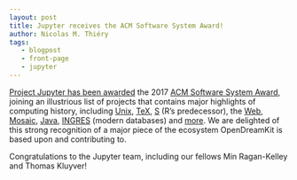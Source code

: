 ```yaml
---
layout: post
title: Jupyter receives the ACM Software System Award!
author: Nicolas M. Thiéry
tags:
   - blogpost
   - front-page
   - jupyter
---
```


[Project Jupyter has been awarded](https://blog.jupyter.org/jupyter-receives-the-acm-software-system-award-d433b0dfe3a2)
the 2017
[ACM Software System Award](https://awards.acm.org/software-system),
joining an illustrious list of projects that contains major highlights
of computing history, including
[Unix](https://en.wikipedia.org/wiki/Unix),
[TeX](https://en.wikipedia.org/wiki/TeX),
[S](https://en.wikipedia.org/wiki/S_%28programming_language%29) (R’s
predecessor), the [Web](https://en.wikipedia.org/wiki/World_Wide_Web),
[Mosaic](https://en.wikipedia.org/wiki/NCSA_Mosaic),
[Java](https://en.wikipedia.org/wiki/Java_%28programming_language%29),
[INGRES](https://en.wikipedia.org/wiki/Ingres_(database)) (modern
databases) and
[more](https://en.wikipedia.org/wiki/ACM_Software_System_Award).
We are delighted of this strong recognition of a major piece
of the ecosystem OpenDreamKit is based upon and contributing to.

Congratulations to the Jupyter team, including our fellows Min
Ragan-Kelley and Thomas Kluyver!
